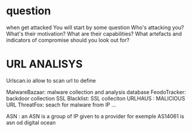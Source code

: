 # question
when get attacked You will start by some question
Who's attacking you?
What's their motivation?
What are their capabilities?
What artefacts and indicators of compromise should you look out for?

# URL ANALISYS

Urlscan.io allow to scan url to define 

MalwareBazaar: malware collection and analysis database
FeodoTracker: backdoor collection 
SSL Blacklist: SSL colleciton 
URLHAUS : MALICIOUS URL
ThreatFox: seach for malware from IP ...


ASN : an ASN is a group of IP given to a provider for exemple AS14061 is asn od digital ocean